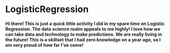 # LogisticRegression
#### Hi there! This is just a quick little activity I did in my spare time on Logistic Regression. The data science realm appeals to me highly! I love how we can take data and technology to make predictions. We are really living in the future! This is a skillset that I had zero knowledge on a year ago, so I am very proud of how far I've come! 
